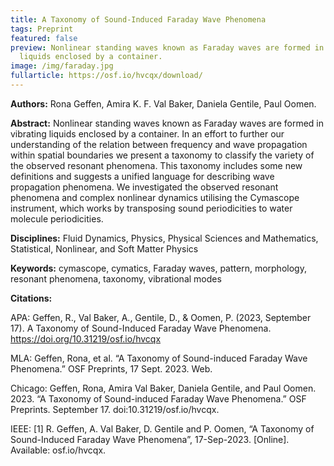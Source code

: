 ```yaml
---
title: A Taxonomy of Sound-Induced Faraday Wave Phenomena
tags: Preprint
featured: false
preview: Nonlinear standing waves known as Faraday waves are formed in vibrating
  liquids enclosed by a container.
image: /img/faraday.jpg
fullarticle: https://osf.io/hvcqx/download/
---
```

**Authors:** Rona Geffen, Amira K. F. Val Baker, Daniela Gentile, Paul Oomen.

**Abstract:** Nonlinear standing waves known as Faraday waves are formed in vibrating liquids enclosed by a container. In an effort to further our understanding of the relation between frequency and wave propagation within spatial boundaries we present a taxonomy to classify the variety of the observed resonant phenomena. This taxonomy includes some new definitions and suggests a unified language for describing wave propagation phenomena. We investigated the observed resonant phenomena and complex nonlinear dynamics utilising the Cymascope instrument, which works by transposing sound periodicities to water molecule periodicities.

**Disciplines:** Fluid Dynamics, Physics, Physical Sciences and Mathematics, Statistical, Nonlinear, and Soft Matter Physics

**Keywords:** cymascope, cymatics, Faraday waves, pattern, morphology, resonant phenomena, taxonomy, vibrational modes

**Citations:** 

APA: Geffen, R., Val Baker, A., Gentile, D., & Oomen, P. (2023, September 17). A Taxonomy of Sound-Induced Faraday Wave Phenomena. https://doi.org/10.31219/osf.io/hvcqx

MLA: Geffen, Rona, et al. “A Taxonomy of Sound-induced Faraday Wave Phenomena.” OSF Preprints, 17 Sept. 2023. Web.

Chicago: Geffen, Rona, Amira Val Baker, Daniela Gentile, and Paul Oomen. 2023. “A Taxonomy of Sound-induced Faraday Wave Phenomena.” OSF Preprints. September 17. doi:10.31219/osf.io/hvcqx.

IEEE: \[1] R. Geffen, A. Val Baker, D. Gentile and P. Oomen, “A Taxonomy of Sound-Induced Faraday Wave Phenomena”, 17-Sep-2023. \[Online]. Available: osf.io/hvcqx.[](https://osf.io/hvcqx/download/)
